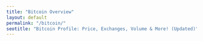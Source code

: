 ```yaml
---
title: "Bitcoin Overview"
layout: default
permalink: "/bitcoin/"
seotitle: "Bitcoin Profile: Price, Exchanges, Volume & More! (Updated)"
---
```


<div class="btcwdgt-chart"></div>